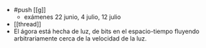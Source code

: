 - #push [[g]]
  - exámenes 22 junio, 4 julio, 12 julio
- [[thread]]
- El ágora está hecha de luz, de bits en el espacio-tiempo fluyendo arbitrariamente cerca de la velocidad de la luz.
